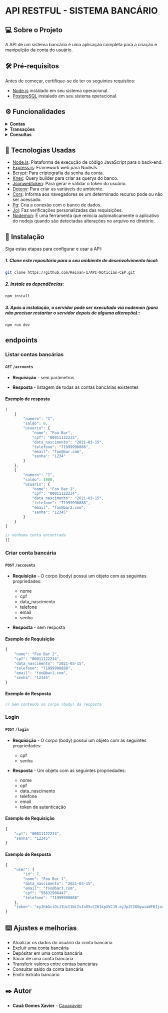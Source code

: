 # API RESTFUL - SISTEMA BANCÁRIO

## 💻 Sobre o Projeto 
A API de um sistema bancário é uma aplicação completa para a criação e manipulção da conta do usuário.

## 🛠️ Pré-requisitos 
Antes de começar, certifique-se de ter os seguintes requisitos:

- [Node.js](https://nodejs.org/en/download) instalado em seu sistema operacional.
- [PostgreSQL](https://www.postgresql.org/download/) instalado em seu sistema operacional.

## ⚙ Funcionalidades 

<details>
   <summary><b>Contas</b></summary>
   
   - Criar conta bancária
   - Listar contas bancárias
   - Atualizar os dados do usuário da conta bancária
   - Excluir uma conta bancária
     
</details>

<details>
   <summary><b>Transações</b></summary>

   - Depósitar em uma conta bancária
   - Sacar de uma conta bancária
   - Transferir valores entre contas bancárias
      
</details>

<details>
   <summary><b>Consultas</b></summary>
  
   - Consultar saldo da conta bancária
   - Emitir extrato bancário
      
</details>

## 🧰 Tecnologias Usadas 
- [Node.js](https://nodejs.org/en/download): Plataforma de execução de código JavaScript para o back-end.
- [Express.js](https://expressjs.com/pt-br/): Framework web para NodeJs.
- [Bcrypt](https://www.npmjs.com/package/bcrypt): Para criptografia da senha da conta.
- [Knex](https://knexjs.org/guide/): Query builder para criar as querys do banco.
- [Jsonwebtoken](https://jwt.io/introduction): Para gerar e válidar o token do usuário.
- [Dotenv](https://www.npmjs.com/package/dotenv): Para criar as variáveis de ambiente.
- [Cors](https://expressjs.com/en/resources/middleware/cors.html): Informa aos navegadores se um determinado recurso pode ou não ser acessado.
- [Pg](https://node-postgres.com/): Cria a conexão com o banco de dados.
- [Joi](https://joi.dev/api/): Faz verificações personalizadas das requisições.
- [Nodemon](https://nodemon.io/): É uma ferramenta que reinicia automaticamente o aplicativo do nodejs quando são detectadas alterações no arquivo no diretório. 

## 🔧 Instalação 

Siga estas etapas para configurar e usar a API:

##### 1. Clone este repositório para o seu ambiente de desenvolvimento local:

```sh
git clone https://github.com/Reinan-1/API-Noticias-CEP.git
```

##### 2. Instale as dependências:
   
```sh
npm install
```
##### 3. Após a instalação, o servidor pode ser executado via nodemon (para não precisar restartar o servidor depois de alguma alteração)::

```
npm run dev
```

## endpoints

### Listar contas bancárias

#### `GET` `/accounts`

-   **Requisição** - sem parâmetros 

-   **Resposta** - listagem de todas as contas bancárias existentes

#### Exemplo de resposta

```javascript
[
    {
        "numero": "1",
        "saldo": 0,
        "usuario": {
            "nome": "Foo Bar",
            "cpf": "00011122233",
            "data_nascimento": "2021-03-15",
            "telefone": "71999998888",
            "email": "foo@bar.com",
            "senha": "1234"
        }
    },
    {
        "numero": "2",
        "saldo": 1000,
        "usuario": {
            "nome": "Foo Bar 2",
            "cpf": "00011122234",
            "data_nascimento": "2021-03-15",
            "telefone": "71999998888",
            "email": "foo@bar2.com",
            "senha": "12345"
        }
    }
]

// nenhuma conta encontrada
[]
```

### Criar conta bancária

#### `POST` `/accounts`

-   **Requisição** - O corpo (body) possui um objeto com as seguintes propriedades:

    -   nome
    -   cpf
    -   data_nascimento
    -   telefone
    -   email
    -   senha
        
-   **Resposta** - sem resposta
 
  #### Exemplo de Requisição

```javascript
{
    "nome": "Foo Bar 2",
    "cpf": "00011122234",
    "data_nascimento": "2021-03-15",
    "telefone": "71999998888",
    "email": "foo@bar2.com",
    "senha": "12345"
}
```

#### Exemplo de Resposta

```javascript
// Sem conteúdo no corpo (body) da resposta
```

### Login

#### `POST` `/login`

-   **Requisição** - O corpo (body) possui um objeto com as seguintes propriedades:

    -   cpf
    -   senha
        
-   **Resposta** - Um objeto com as seguintes propriedades:
    - nome
    - cpf
    - data_nascimento
    - telefone
    - email
    - token de autenticação  
 
  #### Exemplo de Requisição

```javascript
{
    "cpf": "00011122234",
    "senha": "12345"
}
```

#### Exemplo de Resposta

```javascript
{
	"user": {
		"id": 7,
		"nome": "Foo Bar 1",
		"data_nascimento": "2021-03-15",
		"email": "foo@bar3.com",
		"cpf": "58632906447",
		"telefone": "71999998888"
	},
	"token": "eyJhbGciOiJIUzI1NiIsInR5cCI6IkpXVCJ9.eyJpZCI6NywiaWF0IjoxNzAxNjEc"
}
```

## ⌨️ Ajustes e melhorias

-   Atualizar os dados do usuário da conta bancária
-   Excluir uma conta bancária
-   Depósitar em uma conta bancária
-   Sacar de uma conta bancária
-   Transferir valores entre contas bancárias
-   Consultar saldo da conta bancária
-   Emitir extrato bancário

## ✒️ Autor

* **Cauã Gomes Xavier** -  [Cauaxavier](https://github.com/Cauaxavier)

